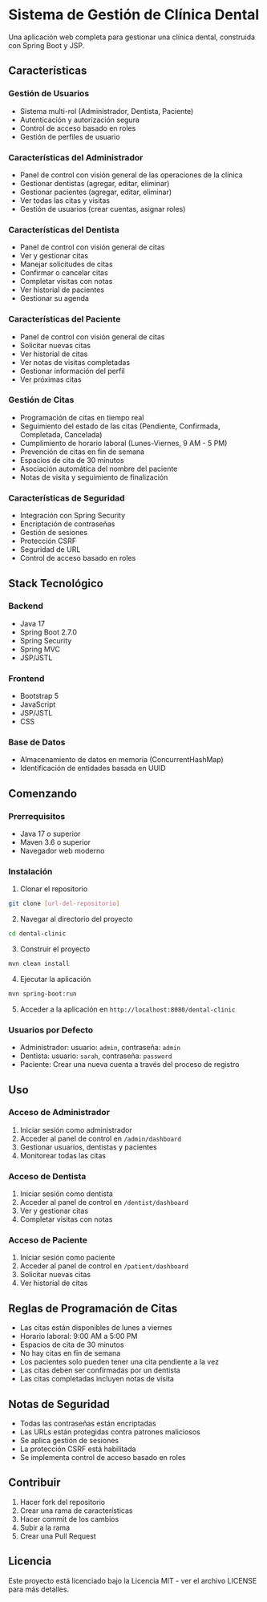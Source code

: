 # Sistema de Gestión de Clínica Dental

Una aplicación web completa para gestionar una clínica dental, construida con Spring Boot y JSP.

## Características

### Gestión de Usuarios
- Sistema multi-rol (Administrador, Dentista, Paciente)
- Autenticación y autorización segura
- Control de acceso basado en roles
- Gestión de perfiles de usuario

### Características del Administrador
- Panel de control con visión general de las operaciones de la clínica
- Gestionar dentistas (agregar, editar, eliminar)
- Gestionar pacientes (agregar, editar, eliminar)
- Ver todas las citas y visitas
- Gestión de usuarios (crear cuentas, asignar roles)

### Características del Dentista
- Panel de control con visión general de citas
- Ver y gestionar citas
- Manejar solicitudes de citas
- Confirmar o cancelar citas
- Completar visitas con notas
- Ver historial de pacientes
- Gestionar su agenda

### Características del Paciente
- Panel de control con visión general de citas
- Solicitar nuevas citas
- Ver historial de citas
- Ver notas de visitas completadas
- Gestionar información del perfil
- Ver próximas citas

### Gestión de Citas
- Programación de citas en tiempo real
- Seguimiento del estado de las citas (Pendiente, Confirmada, Completada, Cancelada)
- Cumplimiento de horario laboral (Lunes-Viernes, 9 AM - 5 PM)
- Prevención de citas en fin de semana
- Espacios de cita de 30 minutos
- Asociación automática del nombre del paciente
- Notas de visita y seguimiento de finalización

### Características de Seguridad
- Integración con Spring Security
- Encriptación de contraseñas
- Gestión de sesiones
- Protección CSRF
- Seguridad de URL
- Control de acceso basado en roles

## Stack Tecnológico

### Backend
- Java 17
- Spring Boot 2.7.0
- Spring Security
- Spring MVC
- JSP/JSTL

### Frontend
- Bootstrap 5
- JavaScript
- JSP/JSTL
- CSS

### Base de Datos
- Almacenamiento de datos en memoria (ConcurrentHashMap)
- Identificación de entidades basada en UUID

## Comenzando

### Prerrequisitos
- Java 17 o superior
- Maven 3.6 o superior
- Navegador web moderno

### Instalación
1. Clonar el repositorio
```bash
git clone [url-del-repositorio]
```

2. Navegar al directorio del proyecto
```bash
cd dental-clinic
```

3. Construir el proyecto
```bash
mvn clean install
```

4. Ejecutar la aplicación
```bash
mvn spring-boot:run
```

5. Acceder a la aplicación en `http://localhost:8080/dental-clinic`

### Usuarios por Defecto
- Administrador: usuario: `admin`, contraseña: `admin`
- Dentista: usuario: `sarah`, contraseña: `password`
- Paciente: Crear una nueva cuenta a través del proceso de registro

## Uso

### Acceso de Administrador
1. Iniciar sesión como administrador
2. Acceder al panel de control en `/admin/dashboard`
3. Gestionar usuarios, dentistas y pacientes
4. Monitorear todas las citas

### Acceso de Dentista
1. Iniciar sesión como dentista
2. Acceder al panel de control en `/dentist/dashboard`
3. Ver y gestionar citas
4. Completar visitas con notas

### Acceso de Paciente
1. Iniciar sesión como paciente
2. Acceder al panel de control en `/patient/dashboard`
3. Solicitar nuevas citas
4. Ver historial de citas

## Reglas de Programación de Citas
- Las citas están disponibles de lunes a viernes
- Horario laboral: 9:00 AM a 5:00 PM
- Espacios de cita de 30 minutos
- No hay citas en fin de semana
- Los pacientes solo pueden tener una cita pendiente a la vez
- Las citas deben ser confirmadas por un dentista
- Las citas completadas incluyen notas de visita

## Notas de Seguridad
- Todas las contraseñas están encriptadas
- Las URLs están protegidas contra patrones maliciosos
- Se aplica gestión de sesiones
- La protección CSRF está habilitada
- Se implementa control de acceso basado en roles

## Contribuir
1. Hacer fork del repositorio
2. Crear una rama de características
3. Hacer commit de los cambios
4. Subir a la rama
5. Crear una Pull Request

## Licencia
Este proyecto está licenciado bajo la Licencia MIT - ver el archivo LICENSE para más detalles. 